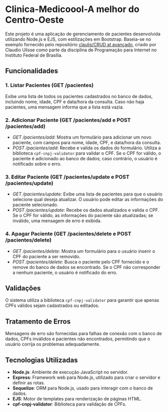 # Clinica-Medicoool-A melhor do Centro-Oeste

Este projeto é uma aplicação de gerenciamento de pacientes desenvolvida utilizando Node.js e EJS, com estilizações em Bootstrap. Baseia-se no exemplo fornecido pelo repositório [claulis/CRUD at avançado](https://github.com/claulis/CRUD/tree/avançado), criado por Claudio Ulisse como parte da disciplina de Programação para Internet no Instituto Federal de Brasília.

## Funcionalidades

### 1. Listar Pacientes (GET /pacientes)
Exibe uma lista de todos os pacientes cadastrados no banco de dados, incluindo nome, idade, CPF e data/hora da consulta. Caso não haja pacientes, uma mensagem informa que a lista está vazia.

### 2. Adicionar Paciente (GET /pacientes/add e POST /pacientes/add)
- *GET /pacientes/add*: Mostra um formulário para adicionar um novo paciente, com campos para nome, idade, CPF, e data/hora da consulta.
- *POST /pacientes/add*: Recebe e valida os dados do formulário. Utiliza a biblioteca `cpf-cnpj-validator` para validar o CPF. Se o CPF for válido, o paciente é adicionado ao banco de dados; caso contrário, o usuário é notificado sobre o erro.

### 3. Editar Paciente (GET /pacientes/update e POST /pacientes/update)
- *GET /pacientes/update*: Exibe uma lista de pacientes para que o usuário selecione qual deseja atualizar. O usuário pode editar as informações do paciente selecionado.
- *POST /pacientes/update*: Recebe os dados atualizados e valida o CPF. Se o CPF for válido, as informações do paciente são atualizadas; se inválido, uma mensagem de erro é exibida.

### 4. Apagar Paciente (GET /pacientes/delete e POST /pacientes/delete)
- *GET /pacientes/delete*: Mostra um formulário para o usuário inserir o CPF do paciente a ser removido.
- *POST /pacientes/delete*: Busca o paciente pelo CPF fornecido e o remove do banco de dados se encontrado. Se o CPF não corresponder a nenhum paciente, o usuário é notificado do erro.

## Validações
O sistema utiliza a biblioteca `cpf-cnpj-validator` para garantir que apenas CPFs válidos sejam cadastrados ou editados.

## Tratamento de Erros
Mensagens de erro são fornecidas para falhas de conexão com o banco de dados, CPFs inválidos e pacientes não encontrados, permitindo que o usuário corrija os problemas adequadamente.

## Tecnologias Utilizadas
- **Node.js**: Ambiente de execução JavaScript no servidor.
- **Express**: Framework web para Node.js, utilizado para criar o servidor e definir as rotas.
- **Sequelize**: ORM para Node.js, usado para interagir com o banco de dados.
- **EJS**: Motor de templates para renderização de páginas HTML.
- **cpf-cnpj-validator**: Biblioteca para validação de CPFs.

